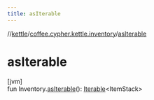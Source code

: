 ```yaml
---
title: asIterable
---
```

//[kettle](../../index.html)/[coffee.cypher.kettle.inventory](index.html)/[asIterable](as-iterable.html)



# asIterable



[jvm]\
fun Inventory.[asIterable](as-iterable.html)(): [Iterable](https://kotlinlang.org/api/latest/jvm/stdlib/kotlin.collections/-iterable/index.html)&lt;ItemStack&gt;




